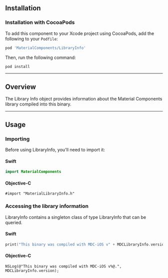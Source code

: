 <!--docs:
title: "Library Info"
layout: detail
section: components
excerpt: "LibraryInfo contains programmatic access to information about the Material Components library."
iconId: misc
path: /catalog/library-info/
api_doc_root: true
-->

## Installation

### Installation with CocoaPods

To add this component to your Xcode project using CocoaPods, add the following to your `Podfile`:

``` bash
pod 'MaterialComponents/LibraryInfo'
```
<!--{: .code-renderer.code-renderer--install }-->

Then, run the following command:

``` bash
pod install
```

- - -

## Overview

The Library Info object provides information about the Material Components library compiled into
this binary.

- - -

## Usage

### Importing

Before using LibraryInfo, you'll need to import it:

<!--<div class="material-code-render" markdown="1">-->
#### Swift
``` swift
import MaterialComponents
```

#### Objective-C

``` objc
#import "MaterialLibraryInfo.h"
```
<!--</div>-->

### Accessing the library information

LibraryInfo contains a singleton class of type LibraryInfo that can be queried.

<!--<div class="material-code-render" markdown="1">-->
#### Swift
``` swift
print("This binary was compiled with MDC-iOS v" + MDCLibraryInfo.version + ".")
```

#### Objective-C

``` objc
NSLog(@"This binary was compiled with MDC-iOS v%@.", MDCLibraryInfo.version);
```
<!--</div>-->
